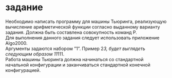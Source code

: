 # задание 
Необходимо написать программу для машины Тьюринга, реализующую вычисление арифметической функции согласно выданному варианту задания. Должна быть составлена совокупность команд P.  
Для выполнения данного задания следует использовать приложение Algo2000.  
Аргументы задаются набором ”1”. Пример 2*3, будет выглядеть следующим образом 11*111.  
Работа машины Тьюринга должна начинаться со стандартной начальной конфигурации и заканчиваться стандартной конечной конфигурацией.  
